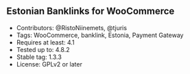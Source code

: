 ## Estonian Banklinks for WooCommerce ##

- Contributors: @RistoNiinemets, @tjuris
- Tags: WooCommerce, banklink, Estonia, Payment Gateway
- Requires at least: 4.1
- Tested up to: 4.8.2
- Stable tag: 1.3.3
- License: GPLv2 or later
